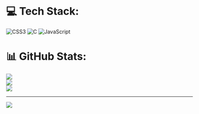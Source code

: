 
# 💻 Tech Stack:
![CSS3](https://img.shields.io/badge/css3-%231572B6.svg?style=for-the-badge&logo=css3&logoColor=white) ![C](https://img.shields.io/badge/c-%2300599C.svg?style=for-the-badge&logo=c&logoColor=white) ![JavaScript](https://img.shields.io/badge/javascript-%23323330.svg?style=for-the-badge&logo=javascript&logoColor=%23F7DF1E)
# 📊 GitHub Stats:
![](https://github-readme-stats.vercel.app/api?username=maleksahil&theme=radical&hide_border=false&include_all_commits=false&count_private=false)<br/>
![](https://github-readme-streak-stats.herokuapp.com/?user=maleksahil&theme=radical&hide_border=false)<br/>
![](https://github-readme-stats.vercel.app/api/top-langs/?username=maleksahil&theme=radical&hide_border=false&include_all_commits=false&count_private=false&layout=compact)

---
[![](https://visitcount.itsvg.in/api?id=maleksahil&icon=0&color=0)](https://visitcount.itsvg.in)

<!-- Proudly created with GPRM ( https://gprm.itsvg.in ) -->
